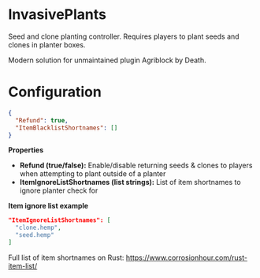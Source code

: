 # InvasivePlants
Seed and clone planting controller. Requires players to plant seeds and clones in planter boxes.

Modern solution for unmaintained plugin Agriblock by Death.

# Configuration
```json
{
  "Refund": true,
  "ItemBlacklistShortnames": []
}
```
**Properties**
* **Refund (true/false):** Enable/disable returning seeds & clones to players when attempting to plant outside of a planter
* **ItemIgnoreListShortnames (list strings):** List of item shortnames to ignore planter check for

**Item ignore list example**
```json
"ItemIgnoreListShortnames": [
  "clone.hemp",
  "seed.hemp"
]
```

Full list of item shortnames on Rust: https://www.corrosionhour.com/rust-item-list/
